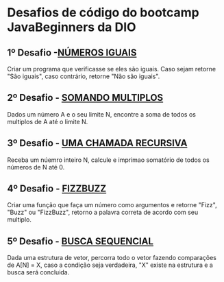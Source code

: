 # Desafios de código do bootcamp JavaBeginners da DIO

## 1º Desafio -[NÚMEROS IGUAIS](https://github.com/samuelr86/desafio-codigo-dio/blob/main/Desafios/NumerosIguais.java)
Criar um programa que verificasse se eles são iguais. Caso sejam retorne "São iguais", caso contrário, retorne "Não são iguais".


## 2º Desafio - [SOMANDO MULTIPLOS](https://github.com/samuelr86/desafio-codigo-dio/blob/main/Desafios/SomandoMultiplos.java)
Dados um número A e o seu limite N, encontre a soma de todos os multiplos de A até o limite N.

## 3º Desafio - [UMA CHAMADA RECURSIVA](https://github.com/samuelr86/desafio-codigo-dio/blob/main/Desafios/ChamadaRecursiva.java)
Receba um núemro inteiro N, calcule e imprimao somatório de todos os números de N até 0.

## 4º Desafio - [FIZZBUZZ](https://github.com/samuelr86/desafio-codigo-dio/blob/main/Desafios/FizzBuzz.java)
Criar uma função que faça um número como argumentos e retorne "Fizz", "Buzz" ou "FizzBuzz", retorno a palavra correta de acordo com seu multiplo.

## 5º Desafio - [BUSCA SEQUENCIAL](https://github.com/samuelr86/desafio-codigo-dio/blob/main/Desafios/BuscaSequencial.java)
Dada uma estrutura de vetor, percorra todo o vetor  fazendo comparações de A[N] = X, caso a condição seja verdadeira, "X" existe na estrutura e a busca será concluida.
